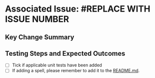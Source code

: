 # Associated Issue: #REPLACE WITH ISSUE NUMBER

## Key Change Summary

## Testing Steps and Expected Outcomes

- [ ] Tick if applicable unit tests have been added
- [ ] If adding a spell, please remember to add it to the [README.md](https://github.com/DAHP-MC/Spells-Api/README.md).